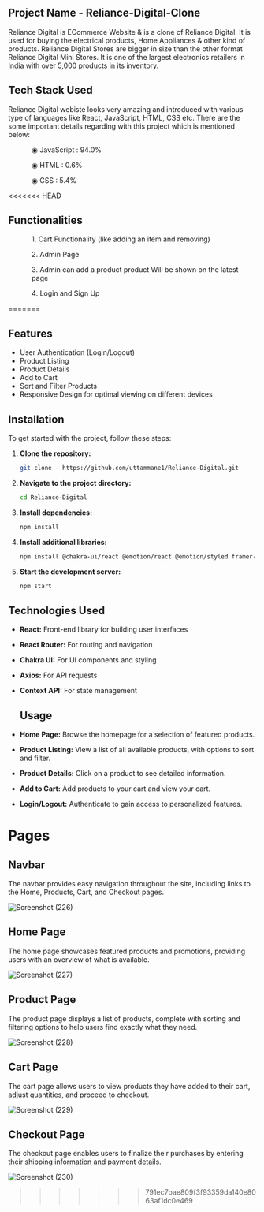 ## Project Name -  Reliance-Digital-Clone

Reliance Digital is ECommerce Website & is a clone of Reliance Digital. It is used for buying the electrical products, Home Appliances & other kind of products. Reliance Digital Stores are bigger in size than the other format Reliance Digital Mini Stores. It is one of the largest electronics retailers in India with over 5,000 products in its inventory.


## Tech Stack Used

Reliance Digital webiste looks very amazing and introduced with various type of languages like React, JavaScript, HTML, CSS etc. There are the some important details regarding with this project which is mentioned below:

<ul dir="auto">
 <ol dir="auto">◉ JavaScript : 94.0%</ol>
 <ol dir="auto">◉ HTML : 0.6%</ol>
 <ol dir="auto">◉ CSS : 5.4%</ol>
 </ul>
 
<<<<<<< HEAD
 ## Functionalities
 
 <ul dir="auto">
 
 <ol dir="auto">1. Cart Functionality (like adding an item and removing) </ol>
 <ol dir="auto">2. Admin Page</ol>
 <ol dir="auto">3. Admin can add a product product Will be shown on the latest page </ol>
 <ol dir="auto">4. Login and Sign Up </ol>
 </ul>
 
=======
## Features

- User Authentication (Login/Logout)
- Product Listing
- Product Details
- Add to Cart
- Sort and Filter Products
- Responsive Design for optimal viewing on different devices

## Installation

To get started with the project, follow these steps:

1. **Clone the repository:**
    ```sh
    git clone - https://github.com/uttammane1/Reliance-Digital.git
    ```

2. **Navigate to the project directory:**
    ```sh
    cd Reliance-Digital
    ```

3. **Install dependencies:**
    ```sh
    npm install
    ```

4. **Install additional libraries:**
    ```sh
    npm install @chakra-ui/react @emotion/react @emotion/styled framer-motion axios react-router-dom
    ```    

5. **Start the development server:**
    ```sh
    npm start
    ```

## Technologies Used

- **React:** Front-end library for building user interfaces
- **React Router:** For routing and navigation
- **Chakra UI:** For UI components and styling
- **Axios:** For API requests
- **Context API:** For state management

  ## Usage

- **Home Page:** Browse the homepage for a selection of featured products.
- **Product Listing:** View a list of all available products, with options to sort and filter.
- **Product Details:** Click on a product to see detailed information.
- **Add to Cart:** Add products to your cart and view your cart.
- **Login/Logout:** Authenticate to gain access to personalized features.

# Pages

## Navbar
The navbar provides easy navigation throughout the site, including links to the Home, Products, Cart, and Checkout pages.

![Screenshot (226)](https://github.com/uttammane1/Reliance-Digital/assets/151371801/1a1deb9c-2b56-4fbf-875f-f808e2772d55)


## Home Page
The home page showcases featured products and promotions, providing users with an overview of what is available.

![Screenshot (227)](https://github.com/uttammane1/Reliance-Digital/assets/151371801/39a5ae57-82d7-4693-ae7a-fcde02bd2ad9)


## Product Page
The product page displays a list of products, complete with sorting and filtering options to help users find exactly what they need.

![Screenshot (228)](https://github.com/uttammane1/Reliance-Digital/assets/151371801/9a2d730d-3833-4209-a3a7-ef5e7ae0adcb)


## Cart Page
The cart page allows users to view products they have added to their cart, adjust quantities, and proceed to checkout.

![Screenshot (229)](https://github.com/uttammane1/Reliance-Digital/assets/151371801/8c722841-a591-4d69-8ddc-a39e4a12a34f)

## Checkout Page
The checkout page enables users to finalize their purchases by entering their shipping information and payment details.

![Screenshot (230)](https://github.com/uttammane1/Reliance-Digital/assets/151371801/6e54b6c8-aa85-441b-ae08-724973561178)
>>>>>>> 791ec7bae809f3f93359da140e8063af1dc0e469

